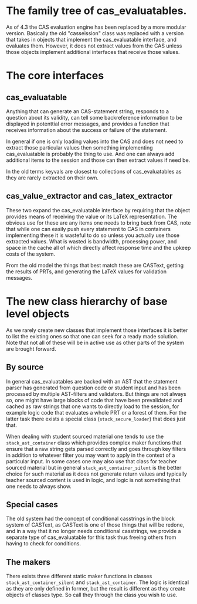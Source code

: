 # The family tree of cas_evaluatables.

As of 4.3 the CAS evaluation engine has been replaced by a more modular
version. Basically the old "casseission" class was replaced with a version
that takes in objects that implement the cas_evaluatable interface, and 
evaluates them. However, it does not extract values from the CAS unless
those objects implement additional interfaces that receive those values.

# The core interfaces

## cas_evaluatable

Anything that can generate an CAS-statement string, responds to a question
about its validity, can tell some backreference information to be displayed
in potenttial error messages, and provides a function that receives
information about the success or failure of the statement.

In general if one is only loading values into the CAS and does not need to
extract those particular values then something implementing cas_evaluatable
is probably the thing to use. And one can always add additional items to
the session and those can then extract values if need be.

In the old terms keyvals are closest to collections of cas_evaluatables
as they are rarely extracted on their own.

## cas_value_extractor and cas_latex_extractor

These two expand the cas_evaluatable interface by requiring that the object
provides means of receiving the value or its LaTeX representation. 
The obvious use for these are any items one needs to bring back from CAS,
note that while one can easily push every statement to CAS in containers
implementing these it is wasteful to do so unless you actually use those 
extracted values. What is wasted is bandwidth, processing power, and space
in the cache all of which directly affect response time and the upkeep
costs of the system.

From the old model the things that best match these are CASText, getting
the results of PRTs, and generating the LaTeX values for validation messages.

# The new class hierarchy of base level objects

As we rarely create new classes that implement those interfaces it is better
to list the existing ones so that one can seek for a ready made solution.
Note that not all of these will be in active use as other parts of the system
are brought forward.

## By source

In general cas_evaluatables are backed with an AST that the statement parser
has generated from question code or student input and has been processed by
multiple AST-filters and validators. But things are not always so, one might
have large blocks of code that have been prevalidated and cached as raw 
strings that one wants to directly load to the session, for example logic
code that evaluates a whole PRT or a forest of them. For the latter task there
exists a special class (`stack_secure_loader`) that does just that.

When dealing with student sourced material one tends to use 
the `stack_ast_container` class which provides complex maker functions that
ensure that a raw string gets parsed correctly and goes through key filters
in addition to whatever filter you may want to apply in the context of a particular input.
In some cases one may also use that class for teacher sourced material but in general 
`stack_ast_container_silent` is the better choice for such material as it
does not generate return values and typically teacher sourced content is used
in logic, and logic is not something that one needs to always show.

## Special cases

The old system had the concept of conditional casstrings in the block system
of CASText, as CASText is one of those things that will be redone, and in 
a way that it no longer needs conditional casstrings, we provide a separate
type of cas_evaluatable for this task thus freeing others from having to check
for conditions.

## The makers

There exists three different static maker functions in classes 
`stack_ast_container_silent` and `stack_ast_container`. The logic is identical
as they are only defined in former, but the result is different as they create 
objects of classes type. So call they through the class you wish to use.